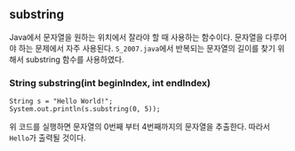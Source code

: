 ## substring
Java에서 문자열을 원하는 위치에서 잘라야 할 때 사용하는 함수이다.
문자열을 다루어야 하는 문제에서 자주 사용된다.
```S_2007.java```에서 반복되는 문자열의 길이를 찾기 위해서 substring 함수를 사용하였다.

### String substring(int beginIndex, int endIndex)
```
String s = "Hello World!";
System.out.println(s.substring(0, 5));
```
위 코드를 실행하면 문자열의 0번째 부터 4번째까지의 문자열을 추출한다. 따라서 ```Hello```가 출력될 것이다.
